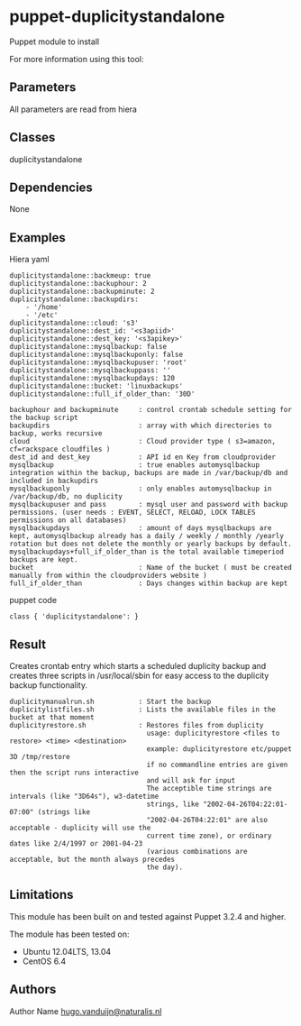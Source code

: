 puppet-duplicitystandalone
===================

Puppet module to install 

For more information using this tool: 

Parameters
-------------
All parameters are read from hiera

Classes
-------------
duplicitystandalone

Dependencies
-------------
None

Examples
-------------
Hiera yaml

```
duplicitystandalone::backmeup: true
duplicitystandalone::backuphour: 2
duplicitystandalone::backupminute: 2
duplicitystandalone::backupdirs:
    - '/home'
    - '/etc'
duplicitystandalone::cloud: 's3'
duplicitystandalone::dest_id: '<s3apiid>'
duplicitystandalone::dest_key: '<s3apikey>'
duplicitystandalone::mysqlbackup: false
duplicitystandalone::mysqlbackuponly: false
duplicitystandalone::mysqlbackupuser: 'root'
duplicitystandalone::mysqlbackuppass: ''
duplicitystandalone::mysqlbackupdays: 120
duplicitystandalone::bucket: 'linuxbackups'
duplicitystandalone::full_if_older_than: '30D'
```

```
backuphour and backupminute     : control crontab schedule setting for the backup script
backupdirs                      : array with which directories to backup, works recursive
cloud                           : Cloud provider type ( s3=amazon, cf=rackspace cloudfiles )
dest_id and dest_key            : API id en Key from cloudprovider
mysqlbackup                     : true enables automysqlbackup integration within the backup, backups are made in /var/backup/db and included in backupdirs
mysqlbackuponly                 : only enables automysqlbackup in /var/backup/db, no duplicity
mysqlbackupuser and pass        : mysql user and password with backup permissions. (user needs : EVENT, SELECT, RELOAD, LOCK TABLES permissions on all databases)
mysqlbackupdays                 : amount of days mysqlbackups are kept, automysqlbackup already has a daily / weekly / monthly /yearly rotation but does not delete the monthly or yearly backups by default. mysqlbackupdays+full_if_older_than is the total available timeperiod backups are kept.
bucket                          : Name of the bucket ( must be created manually from within the cloudproviders website )
full_if_older_than              : Days changes within backup are kept 
```

puppet code
```
class { 'duplicitystandalone': }
```
Result
-------------
Creates crontab entry which starts a scheduled duplicity backup and creates three scripts in /usr/local/sbin for 
easy access to the duplicity backup functionality. 
```
duplicitymanualrun.sh           : Start the backup
duplicitylistfiles.sh           : Lists the available files in the bucket at that moment
duplicityrestore.sh             : Restores files from duplicity
                                  usage: duplicityrestore <files to restore> <time> <destination>
                                  example: duplicityrestore etc/puppet 3D /tmp/restore
                                  if no commandline entries are given then the script runs interactive
                                  and will ask for input
                                  The acceptible time strings are intervals (like "3D64s"), w3-datetime
                                  strings, like "2002-04-26T04:22:01-07:00" (strings like
                                  "2002-04-26T04:22:01" are also acceptable - duplicity will use the
                                  current time zone), or ordinary dates like 2/4/1997 or 2001-04-23
                                  (various combinations are acceptable, but the month always precedes
                                  the day).
```


Limitations
-------------
This module has been built on and tested against Puppet 3.2.4 and higher.

The module has been tested on:
- Ubuntu 12.04LTS, 13.04
- CentOS 6.4 

Authors
-------------
Author Name <hugo.vanduijn@naturalis.nl>

